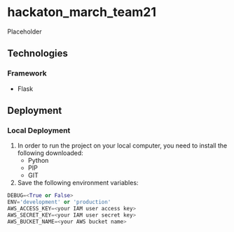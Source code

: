# hackaton_march_team21
Placeholder






## Technologies

### Framework
- Flask 


## Deployment

### Local  Deployment

1. In order to run the project on your local computer, you need to install the following downloaded: 
    - Python
    - PIP
    - GIT 
1. Save the following environment variables: 

```python
DEBUG=<True or False>
ENV='development' or 'production'
AWS_ACCESS_KEY=<your IAM user access key>
AWS_SECRET_KEY=<your IAM user secret key>
AWS_BUCKET_NAME=<your AWS bucket name>


```